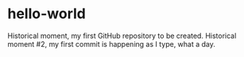 # hello-world
Historical moment, my first GitHub repository to be created.
Historical moment #2, my first commit is happening as I type, what a day.

